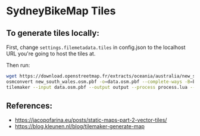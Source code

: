 # SydneyBikeMap Tiles

## To generate tiles locally:

First, change `settings.filemetadata.tiles` in config.json to the localhost URL you're going to host the tiles at.

Then run:

```bash
wget https://download.openstreetmap.fr/extracts/oceania/australia/new_south_wales.osm.pbf
osmconvert new_south_wales.osm.pbf -o=data.osm.pbf --complete-ways -B=bbox.poly
tilemaker --input data.osm.pbf --output output --process process.lua --config config.json
```

## References:

- https://jacopofarina.eu/posts/static-maps-part-2-vector-tiles/
- https://blog.kleunen.nl/blog/tilemaker-generate-map
